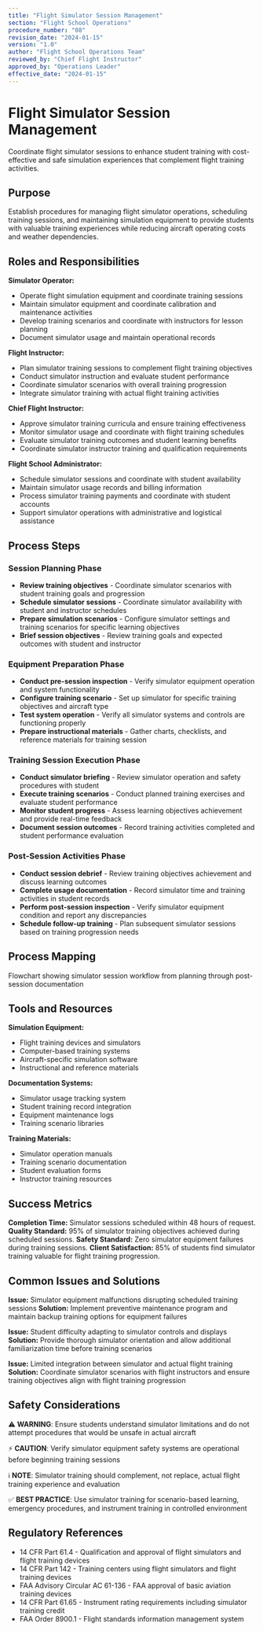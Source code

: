 ```yaml
---
title: "Flight Simulator Session Management"
section: "Flight School Operations"
procedure_number: "08"
revision_date: "2024-01-15"
version: "1.0"
author: "Flight School Operations Team"
reviewed_by: "Chief Flight Instructor"
approved_by: "Operations Leader"
effective_date: "2024-01-15"
---
```


# Flight Simulator Session Management

Coordinate flight simulator sessions to enhance student training with cost-effective and safe simulation experiences that complement flight training activities.

## Purpose

Establish procedures for managing flight simulator operations, scheduling training sessions, and maintaining simulation equipment to provide students with valuable training experiences while reducing aircraft operating costs and weather dependencies.

## Roles and Responsibilities

**Simulator Operator:**

- Operate flight simulation equipment and coordinate training sessions
- Maintain simulator equipment and coordinate calibration and maintenance activities
- Develop training scenarios and coordinate with instructors for lesson planning
- Document simulator usage and maintain operational records

**Flight Instructor:**

- Plan simulator training sessions to complement flight training objectives
- Conduct simulator instruction and evaluate student performance
- Coordinate simulator scenarios with overall training progression
- Integrate simulator training with actual flight training activities

**Chief Flight Instructor:**

- Approve simulator training curricula and ensure training effectiveness
- Monitor simulator usage and coordinate with flight training schedules
- Evaluate simulator training outcomes and student learning benefits
- Coordinate simulator instructor training and qualification requirements

**Flight School Administrator:**

- Schedule simulator sessions and coordinate with student availability
- Maintain simulator usage records and billing information
- Process simulator training payments and coordinate with student accounts
- Support simulator operations with administrative and logistical assistance

## Process Steps

### Session Planning Phase

- **Review training objectives** - Coordinate simulator scenarios with student training goals and progression
- **Schedule simulator sessions** - Coordinate simulator availability with student and instructor schedules
- **Prepare simulation scenarios** - Configure simulator settings and training scenarios for specific learning objectives
- **Brief session objectives** - Review training goals and expected outcomes with student and instructor

### Equipment Preparation Phase

- **Conduct pre-session inspection** - Verify simulator equipment operation and system functionality
- **Configure training scenario** - Set up simulator for specific training objectives and aircraft type
- **Test system operation** - Verify all simulator systems and controls are functioning properly
- **Prepare instructional materials** - Gather charts, checklists, and reference materials for training session

### Training Session Execution Phase

- **Conduct simulator briefing** - Review simulator operation and safety procedures with student
- **Execute training scenarios** - Conduct planned training exercises and evaluate student performance
- **Monitor student progress** - Assess learning objectives achievement and provide real-time feedback
- **Document session outcomes** - Record training activities completed and student performance evaluation

### Post-Session Activities Phase

- **Conduct session debrief** - Review training objectives achievement and discuss learning outcomes
- **Complete usage documentation** - Record simulator time and training activities in student records
- **Perform post-session inspection** - Verify simulator equipment condition and report any discrepancies
- **Schedule follow-up training** - Plan subsequent simulator sessions based on training progression needs

## Process Mapping

Flowchart showing simulator session workflow from planning through post-session documentation

## Tools and Resources

**Simulation Equipment:**

- Flight training devices and simulators
- Computer-based training systems
- Aircraft-specific simulation software
- Instructional and reference materials

**Documentation Systems:**

- Simulator usage tracking system
- Student training record integration
- Equipment maintenance logs
- Training scenario libraries

**Training Materials:**

- Simulator operation manuals
- Training scenario documentation
- Student evaluation forms
- Instructor training resources

## Success Metrics

**Completion Time:** Simulator sessions scheduled within 48 hours of request.
**Quality Standard:** 95% of simulator training objectives achieved during scheduled sessions.
**Safety Standard:** Zero simulator equipment failures during training sessions.
**Client Satisfaction:** 85% of students find simulator training valuable for flight training progression.

## Common Issues and Solutions

**Issue:** Simulator equipment malfunctions disrupting scheduled training sessions
**Solution:** Implement preventive maintenance program and maintain backup training options for equipment failures

**Issue:** Student difficulty adapting to simulator controls and displays
**Solution:** Provide thorough simulator orientation and allow additional familiarization time before training scenarios

**Issue:** Limited integration between simulator and actual flight training
**Solution:** Coordinate simulator scenarios with flight instructors and ensure training objectives align with flight training progression

## Safety Considerations

⚠️ **WARNING**: Ensure students understand simulator limitations and do not attempt procedures that would be unsafe in actual aircraft

⚡ **CAUTION**: Verify simulator equipment safety systems are operational before beginning training sessions

ℹ️ **NOTE**: Simulator training should complement, not replace, actual flight training experience and evaluation

✅ **BEST PRACTICE**: Use simulator training for scenario-based learning, emergency procedures, and instrument training in controlled environment

## Regulatory References

- 14 CFR Part 61.4 - Qualification and approval of flight simulators and flight training devices
- 14 CFR Part 142 - Training centers using flight simulators and flight training devices
- FAA Advisory Circular AC 61-136 - FAA approval of basic aviation training devices
- 14 CFR Part 61.65 - Instrument rating requirements including simulator training credit
- FAA Order 8900.1 - Flight standards information management system
